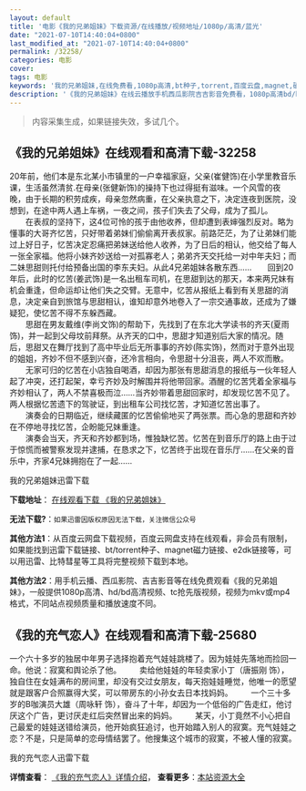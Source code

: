 ```yaml
---
layout: default
title: '电影《我的兄弟姐妹》下载资源/在线播放/视频地址/1080p/高清/蓝光'
date: "2021-07-10T14:40:04+0800"
last_modified_at: "2021-07-10T14:40:04+0800"
permalink: /32258/
categories: 电影
cover:
tags: 电影
keywords: '我的兄弟姐妹,在线免费看,1080p高清,bt种子,torrent,百度云盘,magnet,磁力链,迅雷下载资源'
description: '《我的兄弟姐妹》在线云播放手机西瓜影院吉吉影音免费看，1080p高清bd/hd未删减完整版和tc抢先枪版，mkv/mp4格式，附带bt/torrent种子、magnet/磁力链、百度云盘、网盘资源迅雷下载链接'
---
```


>内容采集生成，如果链接失效，多试几个。


## 《我的兄弟姐妹》在线观看和高清下载-32258

20年前，他们本是东北某小市镇里的一户幸福家庭，父亲(崔健饰)在小学里教音乐课，生活虽然清贫.在母亲(张健新饰)的操持下也过得挺有滋味。一个风雪的夜晚，由于长期的积劳成疾，母亲忽然病重，在父亲执意之下，决定连夜到医院，没想到，在途中两人遇上车祸，一夜之间，孩子们失去了父母，成为了孤儿。<br />　　在表叔的坚持下，这4位可怜的孩于由他收养，但却遭到表婶强烈反对。略为懂事的大哥齐忆苦，只好带着弟妹们偷偷离开表叔家。前路茫茫，为了让弟妹们能过上好日子，忆苦决定忍痛把弟妹送给他人收养，为了日后的相认，他交给了每人一张全家福。他将小妹齐妙送给一对孤寡老人；弟弟齐天交托给一对中年夫妇；而二妹思甜则托付给预备出国的李东夫妇。从此4兄弟姐妹各散东西……　　回到20年后，此时的忆苦(姜武饰)是一名出租车司机，在思甜到达的那天，本来两兄妹有机会重逢，但命运却让他们失之交臂。无意中，忆苦从报纸上看到有关思甜的消息，决定亲自到旅馆与思甜相认，谁知却意外地卷入了一宗交通事故，还成为了嫌疑犯，使忆苦不得不东躲西藏。<br />　　思甜在男友戴维(李尚文饰)的帮助下，先找到了在东北大学读书的齐天(夏雨饰)，并一起到父母坟前拜祭。从齐天的口中，思甜才知道别后大家的情况。随后，思甜又在舞厅找到了高中毕业后无所事事的齐妙(陈实饰)，然而对于意外出现的姐姐，齐妙不但不感到兴奋，还冷言相向，令思甜十分沮丧，两人不欢而散。<br />　　无家可归的忆苦在小店独自喝酒，却因为那张有思甜消息的报纸与一伙年轻人起了冲突，还打起架，幸亏齐妙及时解围并将他带回家。酒醒的忆苦凭着全家福与齐妙相认了，两人不禁喜极而泣……当齐妙带着思甜回家时，却发现忆苦不见了。两人根据忆苦遗下的驾驶证，到出租车公司找忆苦，才知道忆苦出事了。<br />　　演奏会的日期临近，继续藏匿的忆苦偷偷地买了两张票。而心急的思甜和齐妙在不停地寻找忆苦，企盼能兄妹重逢。<br />　　演奏会当天，齐天和齐妙都到场，惟独缺忆苦。忆苦在到音乐厅的路上由于过于惊慌而被警察发现并逮捕，在恳求之下，忆苦终于出现在音乐厅&hellip;…在父亲的音乐中，齐家4兄妹拥抱在了一起&hellip;…


我的兄弟姐妹迅雷下载

**下载地址**： [在线观看下载 《我的兄弟姐妹》](https://www.993dy.com//vod-detail-id-16435.html) 


**无法下载?**：`如果迅雷因版权原因无法下载，关注微信公众号 `

**其他方法1**：从百度云网盘下载视频，百度云网盘支持在线观看，非会员有限制，如果能找到迅雷下载链接、bt/torrent种子、magnet磁力链接、e2dk链接等，可以用迅雷、比特彗星等工具将完整视频下载到本地。

**其他方法2**：用手机云播、西瓜影院、吉吉影音等在线免费观看《我的兄弟姐妹》，一般提供1080p高清、hd/bd高清视频、tc抢先版视频，视频为mkv或mp4格式，不同站点视频质量和播放速度不同。


## 《我的充气恋人》在线观看和高清下载-25680

一个六十多岁的独居中年男子选择抱着充气娃娃跳楼了。因为娃娃先落地而捡回一命。他说：寂寞和舆论杀了他。 　　卖给他娃娃的年轻卖家小丁（唐振刚 饰），独自住在女娃满布的房间里，却没有交过女朋友，每天抱娃娃睡觉，他唯一的愿望就是跟客户合照赢得大奖，可以带房东的小孙女去日本找妈妈。 　　一个三十多岁的B咖演员大雄（周咏轩 饰），奋斗了十年，却因为一个低俗的广告走红，他讨厌这个广告，更讨厌走红后突然冒出来的妈妈。 　　某天，小丁竟然不小心把自己最爱的娃娃送错给演员，他开始疯狂追讨，也开始踏入别人的寂寞。充气娃娃之恋？不是，只是简单的恋母情结罢了。他搜集这个城市的寂寞，不被人懂的寂寞。<!---剧情end--->


我的充气恋人迅雷下载

**详情查看**： [《我的充气恋人》详情介绍](/movie/25680/)， **查看更多**：[本站资源大全](/movie/t/all/)

